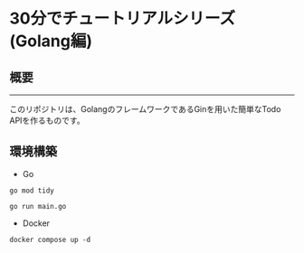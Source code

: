 # 30分でチュートリアルシリーズ(Golang編)

## 概要
<hr>
このリポジトリは、GolangのフレームワークであるGinを用いた簡単なTodo APIを作るものです。

## 環境構築

- Go

```
go mod tidy
```

```
go run main.go
```

- Docker

```
docker compose up -d
```

